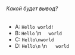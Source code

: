 ###### Какой будет вывод?

-   A: `Hello world!`
-   B: `Hello` \n     `world`
-   C: `Hello\nworld`
-   D: `Hello\n` \n      `world`
